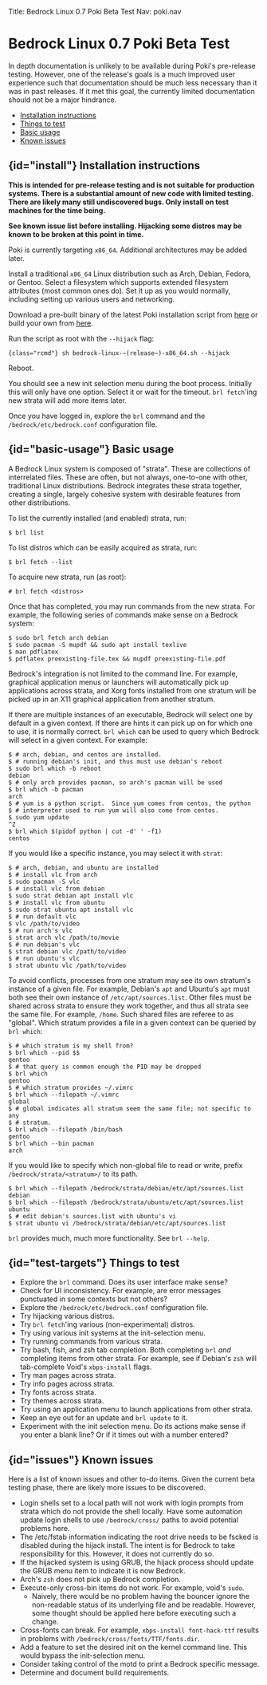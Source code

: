 Title: Bedrock Linux 0.7 Poki Beta Test
Nav: poki.nav

Bedrock Linux 0.7 Poki Beta Test
================================

In depth documentation is unlikely to be available during Poki's pre-release
testing.  However, one of the release's goals is a much improved user
experience such that documentation should be much less necessary than it was in
past releases.  If it met this goal, the currently limited documentation should
not be a major hindrance.

- [Installation instructions](#install)
- [Things to test](#test-targets)
- [Basic usage](#basic-usage)
- [Known issues](#issues)

## {id="install"} Installation instructions

**This is intended for pre-release testing and is not suitable for production systems.  There is a substantial amount of new code with limited testing.  There are likely many still undiscovered bugs.  Only install on test machines for the time being.**

**See known issue list before installing.  Hijacking some distros may be known to be broken at this point in time.**

Poki is currently targeting `x86_64`.  Additional architectures may be added later.

Install a traditional `x86_64` Linux distribution such as Arch, Debian, Fedora,
or Gentoo.  Select a filesystem which supports extended filesystem attributes
(most common ones do).  Set it up as you would normally, including setting up
various users and networking.

Download a pre-built binary of the latest Poki installation script from
[here](https://raw.githubusercontent.com/bedrocklinux/bedrocklinux-userland/0.7/releases) or build your own from [here](https://github.com/bedrocklinux/bedrocklinux-userland/tree/0.7).

Run the script as root with the `--hijack` flag:

    {class="rcmd"} sh bedrock-linux-~(release~)-x86_64.sh --hijack

Reboot.

You should see a new init selection menu during the boot process.  Initially
this will only have one option.  Select it or wait for the timeout.  `brl
fetch`'ing new strata will add more items later.

Once you have logged in, explore the `brl` command and the
`/bedrock/etc/bedrock.conf` configuration file.

## {id="basic-usage"} Basic usage

A Bedrock Linux system is composed of "strata".  These are collections of
interrelated files.  These are often, but not always, one-to-one with other,
traditional Linux distributions.  Bedrock integrates these strata together,
creating a single, largely cohesive system with desirable features from other
distributions.

To list the currently installed (and enabled) strata, run:

	$ brl list

To list distros which can be easily acquired as strata, run:

	$ brl fetch --list

To acquire new strata, run (as root):

	# brl fetch <distros>

Once that has completed, you may run commands from the new strata.  For
example, the following series of commands make sense on a Bedrock system:

	$ sudo brl fetch arch debian
	$ sudo pacman -S mupdf && sudo apt install texlive
	$ man pdflatex
	$ pdflatex preexisting-file.tex && mupdf preexisting-file.pdf

Bedrock's integration is not limited to the command line.  For example,
graphical application menus or launchers will automatically pick up
applications across strata, and Xorg fonts installed from one stratum will be
picked up in an X11 graphical application from another stratum.

If there are multiple instances of an executable, Bedrock will select one by
default in a given context.  If there are hints it can pick up on for which one
to use, it is normally correct.  `brl which` can be used to query which Bedrock
will select in a given context.  For example:

	$ # arch, debian, and centos are installed.
	$ # running debian's init, and thus must use debian's reboot
	$ sudo brl which -b reboot
	debian
	$ # only arch provides pacman, so arch's pacman will be used
	$ brl which -b pacman
	arch
	$ # yum is a python script.  Since yum comes from centos, the python
	$ # interpreter used to run yum will also come from centos.
	$ sudo yum update
	^Z
	$ brl which $(pidof python | cut -d' ' -f1)
	centos

If you would like a specific instance, you may select it with `strat`:

	$ # arch, debian, and ubuntu are installed
	$ # install vlc from arch
	$ sudo pacman -S vlc
	$ # install vlc from debian
	$ sudo strat debian apt install vlc
	$ # install vlc from ubuntu
	$ sudo strat ubuntu apt install vlc
	$ # run default vlc
	$ vlc /path/to/video
	$ # run arch's vlc
	$ strat arch vlc /path/to/movie
	$ # run debian's vlc
	$ strat debian vlc /path/to/video
	$ # run ubuntu's vlc
	$ strat ubuntu vlc /path/to/video

To avoid conflicts, processes from one stratum may see its own stratum's
instance of a given file.  For example, Debian's `apt` and Ubuntu's `apt` must
both see their own instance of `/etc/apt/sources.list`.  Other files must be
shared across strata to ensure they work together, and thus all strata see the
same file.  For example, `/home`.  Such shared files are referee to as
"global".  Which stratum provides a file in a given context can be queried by
`brl which`:

	$ # which stratum is my shell from?
	$ brl which --pid $$
	gentoo
	$ # that query is common enough the PID may be dropped
	$ brl which
	gentoo
	$ # which stratum provides ~/.vimrc
	$ brl which --filepath ~/.vimrc
	global
	$ # global indicates all stratum seem the same file; not specific to any
	$ # stratum.
	$ brl which --filepath /bin/bash
	gentoo
	$ brl which --bin pacman
	arch

If you would like to specify which non-global file to read or write, prefix
`/bedrock/strata/<stratum>/` to its path.

	$ brl which --filepath /bedrock/strata/debian/etc/apt/sources.list
	debian
	$ brl which --filepath /bedrock/strata/ubuntu/etc/apt/sources.list
	ubuntu
	$ # edit debian's sources.list with ubuntu's vi
	$ strat ubuntu vi /bedrock/strata/debian/etc/apt/sources.list

`brl` provides much, much more functionality.  See `brl --help`.


## {id="test-targets"} Things to test

- Explore the `brl` command.  Does its user interface make sense?
- Check for UI inconsistency.  For example, are error messages punctuated in
  some contexts but not others?
- Explore the `/bedrock/etc/bedrock.conf` configuration file.
- Try hijacking various distros.
- Try `brl fetch`'ing various (non-experimental) distros.
- Try using various init systems at the init-selection menu.
- Try running commands from various strata.
- Try bash, fish, and zsh tab completion.  Both completing `brl` *and* completing items from other strata.  For example, see if Debian's `zsh` will tab-complete Void's `xbps-install` flags.
- Try man pages across strata.
- Try info pages across strata.
- Try fonts across strata.
- Try themes across strata.
- Try using an application menu to launch applications from other strata.
- Keep an eye out for an update and `brl update` to it.
- Experiment with the init selection menu.  Do its actions make sense if you enter a blank line?  Or if it times out with a number entered?

## {id="issues"} Known issues

Here is a list of known issues and other to-do items.  Given the current beta testing phase, there are likely more issues to be discovered.

- Login shells set to a local path will not work with login prompts from strata which do not provide the shell locally.  Have some automation update login shells to use `/bedrock/cross/` paths to avoid potential problems here.
- The /etc/fstab information indicating the root drive needs to be fscked is disabled during the hijack install.  The intent is for Bedrock to take responsibility for this.  However, it does not currently do so.
- If the hijacked system is using GRUB, the hijack process should update the GRUB menu item to indicate it is now Bedrock.
- Arch's `zsh` does not pick up Bedrock completion.
- Execute-only cross-bin items do not work.  For example, void's `sudo`.
	- Naively, there would be no problem having the bouncer ignore the non-readable status of its underlying file and be readable.  However, some thought should be applied here before executing such a change.
- Cross-fonts can break.  For example, `xbps-install font-hack-ttf` results in problems with `/bedrock/cross/fonts/TTF/fonts.dir`.
- Add a feature to set the desired init on the kernel command line.  This would bypass the init-selection menu.
- Consider taking control of the motd to print a Bedrock specific message.
- Determine and document build requirements.
